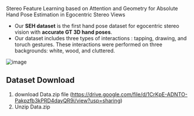 
Stereo Feature Learning based on Attention and Geometry for Absolute Hand Pose Estimation in Egocentric Stereo Views

* Our **SEH dataset** is the first hand pose dataset for egocentric stereo vision with **accurate GT 3D hand poses**.
* Our dataset includes three types of interactions : tapping, drawing, and toruch gestures. These interactions were performed on three backgrounds: white, wood, and cluttered. 


![image](https://user-images.githubusercontent.com/82788005/124718127-c02ce200-df40-11eb-849a-5a18c376e978.png)

## Dataset Download  
 
1. download Data.zip file (https://drive.google.com/file/d/1CrKpE-ADNTO-Pakpzfb3kPRD4dayQR9i/view?usp=sharing)
2. Unzip Data.zip 
